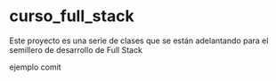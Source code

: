 # curso_full_stack
Este proyecto es una serie de clases que se están adelantando para el semillero de desarrollo de Full Stack

ejemplo comit